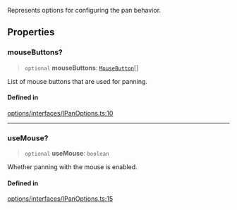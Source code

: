 Represents options for configuring the pan behavior.

## Properties

### mouseButtons?

> `optional` **mouseButtons**: [`MouseButton`](../enumerations/MouseButton.md)[]

List of mouse buttons that are used for panning.

#### Defined in

[options/interfaces/IPanOptions.ts:10](https://github.com/avolutions/canvas-painter/blob/main/src/options/interfaces/IPanOptions.ts#L10)

***

### useMouse?

> `optional` **useMouse**: `boolean`

Whether panning with the mouse is enabled.

#### Defined in

[options/interfaces/IPanOptions.ts:15](https://github.com/avolutions/canvas-painter/blob/main/src/options/interfaces/IPanOptions.ts#L15)
